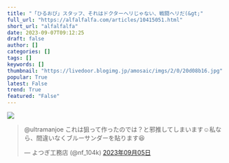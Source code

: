 ```yaml
---
title: "「ひるおび」スタッフ、それはドクターヘリじゃない、戦闘ヘリだ(&gt;"
full_url: "https://alfalfalfa.com/articles/10415051.html"
short_url: "alfalfalfa"
date: 2023-09-07T09:12:25
draft: false
author: []
categories: []
tags: []
keywords: []
thumbnail: "https://livedoor.blogimg.jp/amosaic/imgs/2/0/20d08b16.jpg"
popular: True
latest: False
trend: True
featured: "False"
---
```


![](https://livedoor.blogimg.jp/amosaic/imgs/2/0/20d08b16.jpg)

<blockquote class="twitter-tweet"><p lang="ja" dir="ltr">@ultramanjoe これは狙って作ったのでは？と邪推してしまいます☺️私なら、間違いなくブルーサンダーを貼ります😆</p>— よつぎ工務店 (@nf_104k) <a href="https://twitter.com/nf_104k/status/1699017060326780985" target="_blank" rel="nofollow">2023年09月05日</a></blockquote> 